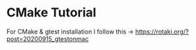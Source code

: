 # CMake Tutorial

For CMake & gtest installation I follow this -> https://rotaki.org/?post=20200915_gtestonmac
